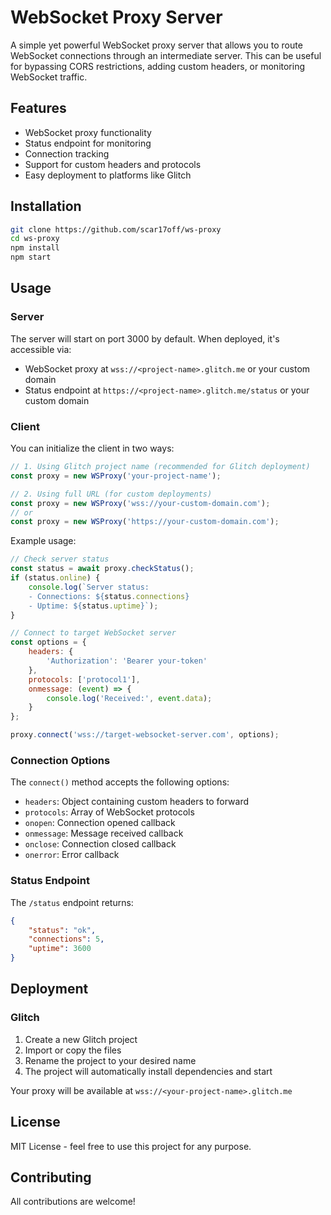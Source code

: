 # WebSocket Proxy Server

A simple yet powerful WebSocket proxy server that allows you to route WebSocket connections through an intermediate server. This can be useful for bypassing CORS restrictions, adding custom headers, or monitoring WebSocket traffic.

## Features

- WebSocket proxy functionality
- Status endpoint for monitoring
- Connection tracking
- Support for custom headers and protocols
- Easy deployment to platforms like Glitch

## Installation

```bash
git clone https://github.com/scar17off/ws-proxy
cd ws-proxy
npm install
npm start
```

## Usage

### Server

The server will start on port 3000 by default. When deployed, it's accessible via:

- WebSocket proxy at `wss://<project-name>.glitch.me` or your custom domain
- Status endpoint at `https://<project-name>.glitch.me/status` or your custom domain

### Client

You can initialize the client in two ways:

```javascript
// 1. Using Glitch project name (recommended for Glitch deployment)
const proxy = new WSProxy('your-project-name');

// 2. Using full URL (for custom deployments)
const proxy = new WSProxy('wss://your-custom-domain.com');
// or
const proxy = new WSProxy('https://your-custom-domain.com');
```

Example usage:
```javascript
// Check server status
const status = await proxy.checkStatus();
if (status.online) {
    console.log(`Server status:
    - Connections: ${status.connections}
    - Uptime: ${status.uptime}`);
}

// Connect to target WebSocket server
const options = {
    headers: {
        'Authorization': 'Bearer your-token'
    },
    protocols: ['protocol1'],
    onmessage: (event) => {
        console.log('Received:', event.data);
    }
};

proxy.connect('wss://target-websocket-server.com', options);
```

### Connection Options

The `connect()` method accepts the following options:

- `headers`: Object containing custom headers to forward
- `protocols`: Array of WebSocket protocols
- `onopen`: Connection opened callback
- `onmessage`: Message received callback
- `onclose`: Connection closed callback
- `onerror`: Error callback

### Status Endpoint

The `/status` endpoint returns:
```json
{
    "status": "ok",
    "connections": 5,
    "uptime": 3600
}
```

## Deployment

### Glitch

1. Create a new Glitch project
2. Import or copy the files
3. Rename the project to your desired name
4. The project will automatically install dependencies and start

Your proxy will be available at `wss://<your-project-name>.glitch.me`

## License

MIT License - feel free to use this project for any purpose.

## Contributing
All contributions are welcome!
